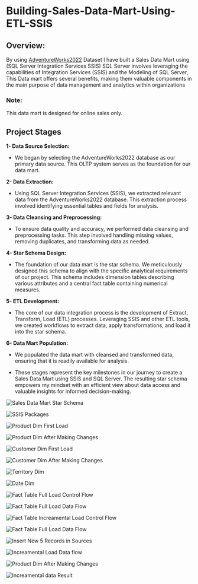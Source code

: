 # Building-Sales-Data-Mart-Using-ETL-SSIS

## Overview:
By using [AdventureWorks2022](https://learn.microsoft.com/en-us/sql/samples/adventureworks-install-configure?view=sql-server-ver16&tabs=ssms) Dataset I have built a Sales Data Mart using (SQL Server Integration Services SSIS) SQL Server involves leveraging the capabilities of Integration Services (SSIS) and the Modeling of SQL Server, This Data mart offers several benefits, making them valuable components in the main purpose of data management and analytics within organizations
### Note:
This data mart is designed for online sales only.

## Project Stages

**1- Data Source Selection:**


* We began by selecting the AdventureWorks2022 database as our primary data source. This OLTP system serves as the foundation for our data mart.

**2- Data Extraction:** 


* Using SQL Server Integration Services (SSIS), we extracted relevant data from the AdventureWorks2022 database. This extraction process involved identifying essential tables and fields for analysis.

**3- Data Cleansing and Preprocessing:**

  
* To ensure data quality and accuracy, we performed data cleansing and preprocessing tasks. This step involved handling missing values, removing duplicates, and transforming data as needed.

**4- Star Schema Design:**


* The foundation of our data mart is the star schema. We meticulously designed this schema to align with the specific analytical requirements of our project. This schema includes dimension tables describing various attributes and a central fact table containing numerical measures.

**5- ETL Development:**


* The core of our data integration process is the development of Extract, Transform, Load (ETL) processes. Leveraging SSIS and other ETL tools, we created workflows to extract data, apply transformations, and load it into the star schema.

**6- Data Mart Population:**


* We populated the data mart with cleansed and transformed data, ensuring that it is readily available for analysis.

* These stages represent the key milestones in our journey to create a Sales Data Mart using SSIS and SQL Server. The resulting star schema empowers my  mindset with an efficient view about data access and valuable insights for informed decision-making.

![Sales Data Mart Star Schema](https://github.com/3amory99/Building-Sales-Data-Mart-Using-ETL-SSIS/blob/master/Output%20Images/Sales%20Data%20Mart%20Schema.PNG)


![SSIS Packages](https://github.com/3amory99/Building-Sales-Data-Mart-Using-ETL-SSIS/blob/master/Output%20Images/SSIS%20Packages.PNG)


![Product Dim First Load](https://github.com/3amory99/Building-Sales-Data-Mart-Using-ETL-SSIS/blob/master/Output%20Images/Product%20Dim%20First%20Load.PNG)


![Product Dim After Making Changes](https://github.com/3amory99/Building-Sales-Data-Mart-Using-ETL-SSIS/blob/master/Output%20Images/Product%20Dim%20After%20Making%20Changes.PNG)

![Customer Dim First Load](https://github.com/3amory99/Building-Sales-Data-Mart-Using-ETL-SSIS/blob/master/Output%20Images/Customer%20Dim.PNG)

![Customer Dim After Making Changes](https://github.com/3amory99/Building-Sales-Data-Mart-Using-ETL-SSIS/blob/master/Output%20Images/Customer%20Dim%20After%20Making%20Changes.PNG)

![Territory Dim](https://github.com/3amory99/Building-Sales-Data-Mart-Using-ETL-SSIS/blob/master/Output%20Images/Territory%20Dim.PNG)

![Date Dim](https://github.com/3amory99/Building-Sales-Data-Mart-Using-ETL-SSIS/blob/master/Output%20Images/Date%20Dim.PNG)

![Fact Table Full Load Control Flow](https://github.com/3amory99/Building-Sales-Data-Mart-Using-ETL-SSIS/blob/master/Output%20Images/Fact%20Table%20Full%20Load%20Control%20Flow.PNG)

![Fact Table Full Load Data Flow](https://github.com/3amory99/Building-Sales-Data-Mart-Using-ETL-SSIS/blob/master/Output%20Images/Fact%20Table%20Full%20Load%20Data%20Flow.PNG)

![Fact Table Increamental Load Control Flow](https://github.com/3amory99/Building-Sales-Data-Mart-Using-ETL-SSIS/blob/master/Output%20Images/Fact%20Table%20Increamental%20Load%20Control%20flow.PNG)

![Fact Table Full Load Data Flow](https://github.com/3amory99/Building-Sales-Data-Mart-Using-ETL-SSIS/blob/master/Output%20Images/Fact%20Table%20Full%20Load%20Data%20Flow.PNG)

![Insert New 5 Records in Sources](https://github.com/3amory99/Building-Sales-Data-Mart-Using-ETL-SSIS/blob/master/Output%20Images/Insert%20New%205%20Records%20in%20Sources.PNG)

![Increamental Load Data flow](https://github.com/3amory99/Building-Sales-Data-Mart-Using-ETL-SSIS/blob/master/Output%20Images/Increamental%20Load%20Data%20flow.PNG)

![Product Dim After Making Changes](https://github.com/3amory99/Building-Sales-Data-Mart-Using-ETL-SSIS/blob/master/Output%20Images/Product%20Dim%20After%20Making%20Changes.PNG)

![Increamental data Result](https://github.com/3amory99/Building-Sales-Data-Mart-Using-ETL-SSIS/blob/master/Output%20Images/Increamental%20Result.PNG)

